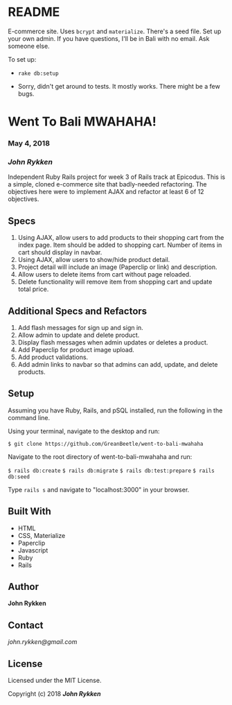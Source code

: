 # README

E-commerce site. Uses `bcrypt` and `materialize`. There's a seed file. Set up your own admin. If you have questions, I'll be in Bali with no email. Ask someone else.

To set up:

* `rake db:setup`

* Sorry, didn't get around to tests. It mostly works. There might be a few bugs.



# Went To Bali MWAHAHA!

### May 4, 2018

### _John Rykken_


Independent Ruby Rails project for week 3 of Rails track at Epicodus. This is a simple, cloned e-commerce site that badly-needed refactoring. The objectives here were to implement AJAX and refactor at least 6 of 12 objectives.

## Specs

1. Using AJAX, allow users to add products to their shopping cart from the index page. Item should be added to shopping cart. Number of items in cart should display in navbar.
2. Using AJAX, allow users to show/hide product detail.
3. Project detail will include an image (Paperclip or link) and description.
4. Allow users to delete items from cart without page reloaded.
5. Delete functionality will remove item from shopping cart and update total price.

## Additional Specs and Refactors

1. Add flash messages for sign up and sign in.
2. Allow admin to update and delete product.
3. Display flash messages when admin updates or deletes a product.
4. Add Paperclip for product image upload.
5. Add product validations.
6. Add admin links to navbar so that admins can add, update, and delete products.

## Setup

Assuming you have Ruby, Rails, and pSQL installed, run the following in the command line.

Using your terminal, navigate to the desktop and run:

`$ git clone https://github.com/GreanBeetle/went-to-bali-mwahaha`

Navigate to the root directory of went-to-bali-mwahaha and run:

`$ rails db:create`
`$ rails db:migrate`
`$ rails db:test:prepare`
`$ rails db:seed`

Type `rails s` and navigate to "localhost:3000" in your browser.

## Built With

* HTML
* CSS, Materialize
* Paperclip  
* Javascript
* Ruby
* Rails

## Author

**John Rykken**

## Contact

_john.rykken@gmail.com_

## License

Licensed under the MIT License.

  <!-- ## Acknowledgments -->

Copyright (c) 2018 **_John Rykken_**
